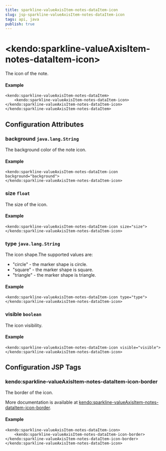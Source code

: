 ```yaml
---
title: sparkline-valueAxisItem-notes-dataItem-icon
slug: jsp-sparkline-valueAxisItem-notes-dataItem-icon
tags: api, java
publish: true
---
```


# \<kendo:sparkline-valueAxisItem-notes-dataItem-icon\>

The icon of the note.

#### Example
    <kendo:sparkline-valueAxisItem-notes-dataItem>
        <kendo:sparkline-valueAxisItem-notes-dataItem-icon></kendo:sparkline-valueAxisItem-notes-dataItem-icon>
    </kendo:sparkline-valueAxisItem-notes-dataItem>

## Configuration Attributes

### background `java.lang.String`

The background color of the note icon.

#### Example
    <kendo:sparkline-valueAxisItem-notes-dataItem-icon background="background">
    </kendo:sparkline-valueAxisItem-notes-dataItem-icon>

### size `float`

The size of the icon.

#### Example
    <kendo:sparkline-valueAxisItem-notes-dataItem-icon size="size">
    </kendo:sparkline-valueAxisItem-notes-dataItem-icon>

### type `java.lang.String`

The icon shape.The supported values are:
* "circle" - the marker shape is circle.
* "square" - the marker shape is square.
* "triangle" - the marker shape is triangle.

#### Example
    <kendo:sparkline-valueAxisItem-notes-dataItem-icon type="type">
    </kendo:sparkline-valueAxisItem-notes-dataItem-icon>

### visible `boolean`

The icon visibility.

#### Example
    <kendo:sparkline-valueAxisItem-notes-dataItem-icon visible="visible">
    </kendo:sparkline-valueAxisItem-notes-dataItem-icon>


##  Configuration JSP Tags

### kendo:sparkline-valueAxisItem-notes-dataItem-icon-border

The border of the icon.

More documentation is available at [kendo:sparkline-valueAxisItem-notes-dataItem-icon-border](/kendo-ui/api/wrappers/jsp/sparkline/valueaxisitem-notes-dataitem-icon-border).

#### Example

    <kendo:sparkline-valueAxisItem-notes-dataItem-icon>
        <kendo:sparkline-valueAxisItem-notes-dataItem-icon-border></kendo:sparkline-valueAxisItem-notes-dataItem-icon-border>
    </kendo:sparkline-valueAxisItem-notes-dataItem-icon>

